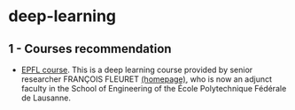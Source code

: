# deep-learning
## 1 - Courses recommendation
+ [EPFL course](https://documents.epfl.ch/users/f/fl/fleuret/www/dlc/#information). This is a deep learning course provided by senior researcher FRANÇOIS FLEURET [(homepage)](https://www.idiap.ch/~fleuret/), who is now an adjunct faculty in the School of Engineering of the École Polytechnique Fédérale de Lausanne.
